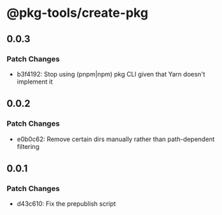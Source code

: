 # @pkg-tools/create-pkg

## 0.0.3

### Patch Changes

- b3f4192: Stop using (pnpm|npm) pkg CLI given that Yarn doesn't implement it

## 0.0.2

### Patch Changes

- e0b0c62: Remove certain dirs manually rather than path-dependent filtering

## 0.0.1

### Patch Changes

- d43c610: Fix the prepublish script
